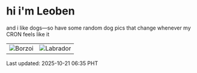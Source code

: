 # hi i'm Leoben

and i like dogs—so have some random dog pics that change whenever my CRON feels like it

|  |  |
|--------|----------|
| ![Borzoi](https://random-dog-vercel.vercel.app/api/random-borzoi?v=1760999741) | ![Labrador](https://random-dog-vercel.vercel.app/api/random-labrador?v=1760999741) |

Last updated: 2025-10-21 06:35 PHT
